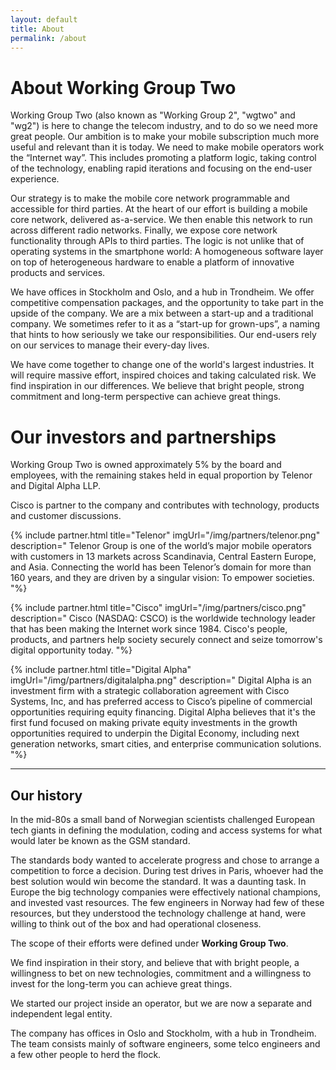 ```yaml
---
layout: default
title: About
permalink: /about
---
```


# About Working Group Two
Working Group Two (also known as "Working Group 2", "wgtwo" and "wg2") is here to change the telecom industry, and to do so we need more great people. Our ambition is to make your mobile subscription much more useful and relevant than it is today. We need to make mobile operators work the “Internet way”. This includes promoting a platform logic, taking control of the technology, enabling rapid iterations and focusing on the end-user experience.

Our strategy is to make the mobile core network programmable and accessible for third parties. At the heart of our effort is building a mobile core network, delivered as-a-service. We then enable this network to run across different radio networks. Finally, we expose core network functionality through APIs to third parties. The logic is not unlike that of operating systems in the smartphone world: A homogeneous software layer on top of heterogeneous hardware to enable a platform of innovative products and services. 

We have offices in Stockholm and Oslo, and a hub in Trondheim. We offer competitive compensation packages, and the opportunity to take part in the upside of the company. We are a mix between a start-up and a traditional company. We sometimes refer to it as a “start-up for grown-ups”, a naming that hints to how seriously we take our responsibilities. Our end-users rely on our services to manage their every-day lives.

We have come together to change one of the world's largest industries. It will require massive effort, inspired choices and taking calculated risk. We find inspiration in our differences. We believe that bright people, strong commitment and long-term perspective can achieve great things.

# Our investors and partnerships
Working Group Two is owned approximately 5% by the board and employees, with the remaining stakes held in equal proportion by Telenor and Digital Alpha LLP. 

Cisco is partner to the company and contributes with technology, products and customer discussions.

{% include partner.html title="Telenor" imgUrl="/img/partners/telenor.png" description="
    Telenor Group is one of the world’s major mobile operators with customers in 13 markets across Scandinavia, Central Eastern Europe, and Asia. Connecting the world has been Telenor’s domain for more than 160 years, and they are driven by a singular vision: To empower societies.
"%}

{% include partner.html title="Cisco" imgUrl="/img/partners/cisco.png" description="
    Cisco (NASDAQ: CSCO) is the worldwide technology leader that has been making the Internet work since 1984. Cisco's people, products, and partners help society securely connect and seize tomorrow's digital opportunity today. 
"%}

{% include partner.html title="Digital Alpha" imgUrl="/img/partners/digitalalpha.png" description="
    Digital Alpha is an investment firm with a strategic collaboration agreement with Cisco Systems, Inc, and has preferred access to Cisco’s pipeline of commercial opportunities requiring equity financing. Digital Alpha believes that it's the first fund focused on making private equity investments in the growth opportunities required to underpin the Digital Economy, including next generation networks, smart cities, and enterprise communication solutions.
"%}

---

## Our history
In the mid-80s a small band of Norwegian scientists challenged European tech giants in defining the modulation, coding and access systems for what would later be known as the GSM standard. 

The standards body wanted to accelerate progress and chose to arrange a competition to force a decision. During test drives in Paris, whoever had the best solution would win become the standard. It was a daunting task. In Europe the big technology companies were effectively national champions, and invested vast resources. The few engineers in Norway had few of these resources, but they understood the technology challenge at hand, were willing to think out of the box and had operational closeness.

The scope of their efforts were defined under **Working Group Two**.

We find inspiration in their story, and believe that with bright people, a willingness to bet on new technologies, commitment and a willingness to invest for the long-term you can achieve great things.

We started our project inside an operator, but we are now a separate and independent legal entity. 

The company has offices in Oslo and Stockholm, with a hub in Trondheim. The team consists mainly of software engineers, some telco engineers and a few other people to herd the flock. 
